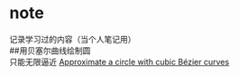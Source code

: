 # note
记录学习过的内容（当个人笔记用）  
##用贝塞尔曲线绘制圆  
只能无限逼近
[Approximate a circle with cubic Bézier curves](http://spencermortensen.com/articles/bezier-circle/)    
